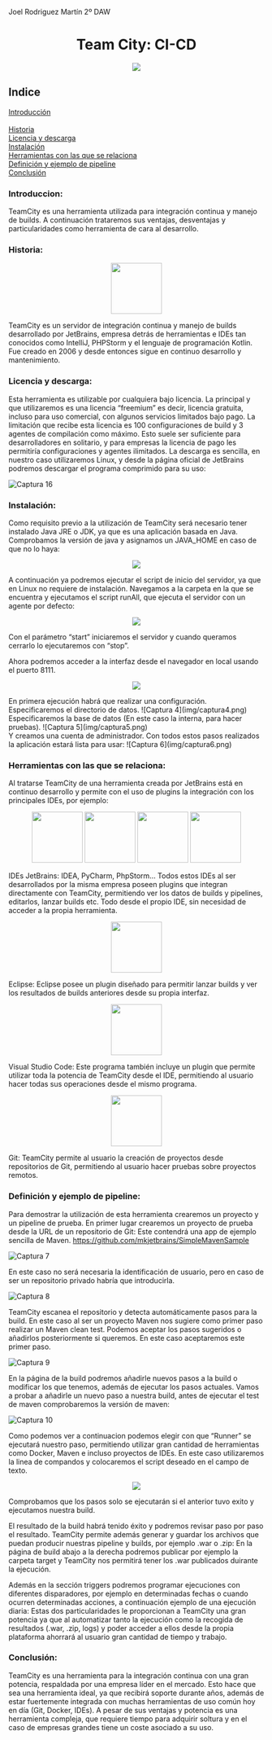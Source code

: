 Joel Rodriguez Martín
2º DAW

<h1 align="center"> 
   Team City: CI-CD 
</h1>
<p align="center">
<img src="img/logoteamcity.png" />
</p>

## Indice
[Introducción](#introduccion)<br/>          	
[Historia](#historia)  
[Licencia y descarga](#licencia)  
[Instalación](#instalacion)  
[Herramientas con las que se relaciona](#herramientas)  
[Definición y ejemplo de pipeline](#pipeline)  
[Conclusión](#conclusion)  


### Introduccion:<a name="introduccion"></a>
TeamCity es una herramienta utilizada para integración continua y manejo de builds. A continuación trataremos sus ventajas, desventajas y particularidades como herramienta de cara al desarrollo.

### Historia:<a name="historia"></a>
<p align="center">
<img src="img/logojet.png" height="100px" width="100px"/>
</p>

TeamCity es un servidor de integración continua y manejo de builds desarrollado por JetBrains, empresa detrás de herramientas e IDEs tan conocidos como IntelliJ, PHPStorm y el lenguaje de programación Kotlin. Fue creado en 2006 y desde entonces sigue en continuo desarrollo y mantenimiento.


### Licencia y descarga:<a name="licencia"></a>
Esta herramienta es utilizable por cualquiera bajo licencia. La principal y que utilizaremos es una licencia “freemium” es decir, licencia gratuita, incluso para uso comercial, con algunos servicios limitados bajo pago. La limitación que recibe esta licencia es 100 configuraciones de build y 3 agentes de compilación como máximo. 
Esto suele ser suficiente para desarrolladores en solitario, y para empresas la licencia de pago les permitiría configuraciones y agentes ilimitados.
La descarga es sencilla, en nuestro caso utilizaremos Linux, y desde la página oficial de JetBrains podremos descargar el programa comprimido para su uso:  

![Captura 16](img/captura16.png)<br/>

### Instalación:<a name="instalacion"></a>
Como requisito previo a la utilización de TeamCity será necesario tener instalado Java JRE o JDK, ya que es una aplicación basada en Java. Comprobamos la versión de java y asignamos un JAVA_HOME en caso de que no lo haya:  
<p align="center">
<img src="img/captura1.png"/>
</p>


A continuación ya podremos ejecutar el script de inicio del servidor, ya que en Linux no requiere de instalación. Navegamos a la carpeta en la que se encuentra y ejecutamos el script runAll, que ejecuta el servidor con un agente por defecto:  
<p align="center">
<img src="img/captura2.png"/>
</p>

Con el parámetro “start” iniciaremos el servidor y cuando queramos cerrarlo lo ejecutaremos con “stop”.

Ahora podremos acceder a la interfaz desde el navegador en local usando el puerto 8111.
<p align="center">
<img src="img/captura3.png"/>
</p>
En primera ejecución habrá que realizar una configuración. Especificaremos el directorio de datos.  
![Captura 4](img/captura4.png)<br/>
Especificaremos la base de datos (En este caso la interna, para hacer pruebas).  
![Captura 5](img/captura5.png)<br/>
Y creamos una cuenta de administrador.  
Con todos estos pasos realizados la aplicación estará lista para usar:  
![Captura 6](img/captura6.png)<br/>

### Herramientas con las que se relaciona:<a name="herramientas"></a>
Al tratarse TeamCity de una herramienta creada por JetBrains está en continuo desarrollo y permite con el uso de plugins la integración con los principales IDEs, por ejemplo:

<p align="center">
   <img src="img/logoide1.png" height="100px" width="100px"/>
   <img src="img/logoide2.png" height="100px" width="100px"/>
   <img src="img/logoide3.png" height="100px" width="100px"/>
   <img src="img/logoide4.png" height="100px" width="100px"/>
</p>

IDEs JetBrains: IDEA, PyCharm, PhpStorm… Todos estos IDEs al ser desarrollados por la misma empresa poseen plugins que integran directamente con TeamCity, permitiendo ver los datos de builds y pipelines, editarlos, lanzar builds etc. Todo desde el propio IDE, sin necesidad de acceder a la propia herramienta.


<p align="center">
   <img src="img/logoeclipse.png" height="100px" width="100px"/>
</p>

Eclipse: Eclipse posee un plugin diseñado para permitir lanzar builds y ver los resultados de builds anteriores desde su propia interfaz.

<p align="center">
   <img src="img/logocode.jpg" height="100px" width="100px"/>
</p>

Visual Studio Code: Este programa también incluye un plugin que permite utilizar toda la potencia de TeamCity desde el IDE, permitiendo al usuario hacer todas sus operaciones desde el mismo programa.

<p align="center">
   <img src="img/logogit.png" height="100px" width="100px"/>
</p>

Git: TeamCity permite al usuario la creación de proyectos desde repositorios de Git, permitiendo al usuario hacer pruebas sobre proyectos remotos.



### Definición y ejemplo de pipeline:<a name="pipeline"></a>
Para demostrar la utilización de esta herramienta crearemos un proyecto y un pipeline de prueba.
En primer lugar crearemos un proyecto de prueba desde la URL de un repositorio de Git:
Este contendrá una app de ejemplo sencilla de Maven.
https://github.com/mkjetbrains/SimpleMavenSample  

![Captura 7](img/captura7.png)<br/>

En este caso no será necesaria la identificación de usuario, pero en caso de ser un repositorio privado habría que introducirla.  

![Captura 8](img/captura8.png)<br/>

TeamCity escanea el repositorio y detecta automáticamente pasos para la build. En este caso al ser un proyecto Maven nos sugiere como primer paso realizar un Maven clean test. Podemos aceptar los pasos sugeridos o añadirlos posteriormente si queremos. En este caso aceptaremos este primer paso.  

![Captura 9](img/captura9.png)<br/>


En la página de la build podremos añadirle nuevos pasos a la build o modificar los que tenemos, además de ejecutar los pasos actuales.
Vamos a probar a añadirle un nuevo paso a nuestra build, antes de ejecutar el test de maven comprobaremos la versión de maven:  

![Captura 10](img/captura10.png)<br/>

Como podemos ver a continuacion podemos elegir con que “Runner” se ejecutará nuestro paso, permitiendo utilizar gran cantidad de herramientas como Docker, Maven e incluso proyectos de IDEs. En este caso utilizaremos la linea de compandos y colocaremos el script deseado en el campo de texto.  

<p align="center">
   <img src="img/captura11.png" />
</p>

Comprobamos que los pasos solo se ejecutarán si el anterior tuvo exito y ejecutamos nuestra build.

El resultado de la build habrá tenido éxito y podremos revisar paso por paso el resultado.
TeamCity permite además generar y guardar los archivos que puedan producir nuestras pipeline y builds, por ejemplo .war o .zip:
En la página de build abajo a la derecha podremos publicar por ejemplo la carpeta target y TeamCity nos permitirá tener los .war publicados duirante la ejecución.


Además en la sección triggers podremos programar ejecuciones con diferentes disparadores, por ejemplo en determinadas fechas o cuando ocurren determinadas acciones, a continuación ejemplo de una ejecución diaria:
Estas dos particularidades le proporcionan a TeamCity una gran potencia ya que al automatizar tanto la ejecución como la recogida de resultados (.war, .zip, logs) y poder acceder a ellos desde la propia plataforma ahorrará al usuario gran cantidad de tiempo y trabajo.

### Conclusión:<a name="conclusion"></a>
TeamCity es una herramienta para la integración continua con una gran potencia, respaldada por una empresa líder en el mercado. Esto hace que sea una herramienta ideal, ya que recibirá soporte durante años, además de estar fuertemente integrada con muchas herramientas de uso común hoy en día (Git, Docker, IDEs). A pesar de sus ventajas y potencia es una herramienta compleja, que requiere tiempo para adquirir soltura y en el caso de empresas grandes tiene un coste asociado a su uso.
